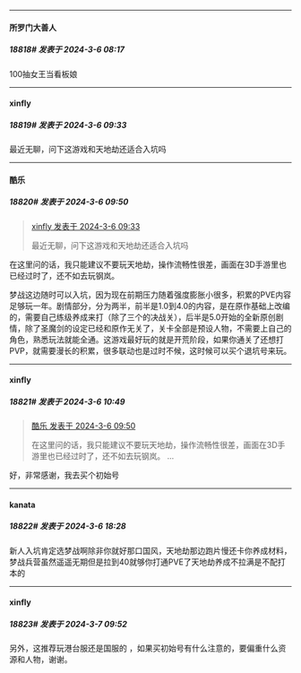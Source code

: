 ﻿
*****

####  所罗门大善人  
##### 18818#       发表于 2024-3-6 08:17

100抽女王当看板娘


*****

####  xinfly  
##### 18819#       发表于 2024-3-6 09:33

最近无聊，问下这游戏和天地劫还适合入坑吗


*****

####  酷乐  
##### 18820#       发表于 2024-3-6 09:50

<blockquote><a href="httphttps://bbs.saraba1st.com/2b/forum.php?mod=redirect&amp;goto=findpost&amp;pid=64162059&amp;ptid=1540825" target="_blank">xinfly 发表于 2024-3-6 09:33</a>

最近无聊，问下这游戏和天地劫还适合入坑吗</blockquote>

在这里问的话，我只能建议不要玩天地劫，操作流畅性很差，画面在3D手游里也已经过时了，还不如去玩钢岚。

梦战这边随时可以入坑，因为现在前期压力随着强度膨胀小很多，积累的PVE内容足够玩一年。剧情部分，分为两半，前半是1.0到4.0的内容，是在原作基础上改编的，需要自己练级养成来打（除了三个的决战关），后半是5.0开始的全新原创剧情，除了圣魔剑的设定已经和原作无关了，关卡全部是预设人物，不需要上自己的角色，熟悉玩法就能全通。这游戏最好玩的就是开荒阶段，如果你通关了还想打PVP，就需要漫长的积累，很多联动也是过时不候，这时候可以买个退坑号来玩。


*****

####  xinfly  
##### 18821#       发表于 2024-3-6 10:49

<blockquote><a href="httphttps://bbs.saraba1st.com/2b/forum.php?mod=redirect&amp;goto=findpost&amp;pid=64162232&amp;ptid=1540825" target="_blank">酷乐 发表于 2024-3-6 09:50</a>

在这里问的话，我只能建议不要玩天地劫，操作流畅性很差，画面在3D手游里也已经过时了，还不如去玩钢岚。 ...</blockquote>
好，非常感谢，我去买个初始号


*****

####  kanata  
##### 18822#       发表于 2024-3-6 18:28

新人入坑肯定选梦战啊除非你就好那口国风，天地劫那边跑片慢还卡你养成材料，梦战兵营虽然遥遥无期但是拉到40就够你打通PVE了天地劫养成不拉满是不配打本的


*****

####  xinfly  
##### 18823#       发表于 2024-3-7 09:52

另外，这推荐玩港台服还是国服的 ，如果买初始号有什么注意的，要偏重什么资源和人物，谢谢。

